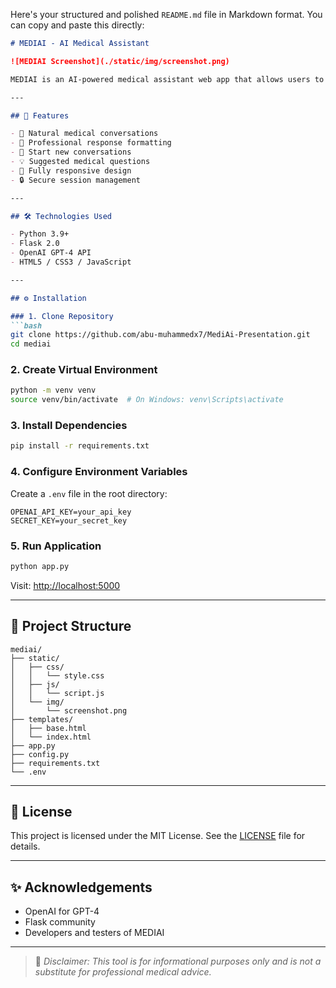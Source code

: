 Here's your structured and polished `README.md` file in Markdown format. You can copy and paste this directly:

````markdown
# MEDIAI - AI Medical Assistant

![MEDIAI Screenshot](./static/img/screenshot.png)

MEDIAI is an AI-powered medical assistant web app that allows users to engage in natural medical conversations. It offers secure, responsive interactions and is powered by OpenAI’s GPT-4.

---

## 🚀 Features

- 💬 Natural medical conversations  
- 🏥 Professional response formatting  
- 🔄 Start new conversations  
- 💡 Suggested medical questions  
- 📱 Fully responsive design  
- 🔒 Secure session management  

---

## 🛠️ Technologies Used

- Python 3.9+  
- Flask 2.0  
- OpenAI GPT-4 API  
- HTML5 / CSS3 / JavaScript  

---

## ⚙️ Installation

### 1. Clone Repository
```bash
git clone https://github.com/abu-muhammedx7/MediAi-Presentation.git
cd mediai
````

### 2. Create Virtual Environment

```bash
python -m venv venv
source venv/bin/activate  # On Windows: venv\Scripts\activate
```

### 3. Install Dependencies

```bash
pip install -r requirements.txt
```

### 4. Configure Environment Variables

Create a `.env` file in the root directory:

```env
OPENAI_API_KEY=your_api_key
SECRET_KEY=your_secret_key
```

### 5. Run Application

```bash
python app.py
```

Visit: [http://localhost:5000](http://localhost:5000)

---

## 📁 Project Structure

```
mediai/
├── static/
│   ├── css/
│   │   └── style.css
│   ├── js/
│   │   └── script.js
│   └── img/
│       └── screenshot.png
├── templates/
│   ├── base.html
│   └── index.html
├── app.py
├── config.py
├── requirements.txt
└── .env
```

---

## 📄 License

This project is licensed under the MIT License. See the [LICENSE](LICENSE) file for details.

---

## ✨ Acknowledgements

* OpenAI for GPT-4
* Flask community
* Developers and testers of MEDIAI

---

> 🧠 *Disclaimer: This tool is for informational purposes only and is not a substitute for professional medical advice.*

```

